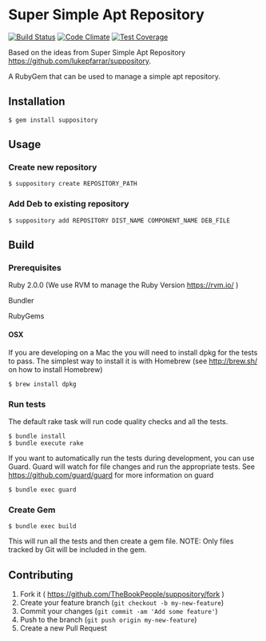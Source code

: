 # Super Simple Apt Repository
[![Build Status](https://travis-ci.org/TheBookPeople/suppository.svg?branch=develop)](https://travis-ci.org/TheBookPeople/suppository) [![Code Climate](https://codeclimate.com/github/TheBookPeople/suppository/badges/gpa.svg)](https://codeclimate.com/github/TheBookPeople/suppository) [![Test Coverage](https://codeclimate.com/github/TheBookPeople/suppository/badges/coverage.svg)](https://codeclimate.com/github/TheBookPeople/suppository) 

Based on the ideas from Super Simple Apt Repository https://github.com/lukepfarrar/suppository.

A RubyGem that can be used to manage a simple apt repository.

## Installation

    $ gem install suppository
	
## Usage

### Create new repository

    $ suppository create REPOSITORY_PATH

### Add Deb to existing repository

    $ suppository add REPOSITORY DIST_NAME COMPONENT_NAME DEB_FILE

## Build

### Prerequisites

Ruby 2.0.0 (We use RVM to manage the Ruby Version https://rvm.io/ )

Bundler

RubyGems

#### OSX

If you are developing on a Mac the you will need to install dpkg for the tests to pass. The simplest way to install it is with 
Homebrew (see http://brew.sh/ on how to install Homebrew)

    $ brew install dpkg

### Run tests
The default rake task will run code quality checks and all the tests.
 
    $ bundle install
	$ bundle execute rake

If you want to automatically run the tests during development, you can use Guard. Guard will watch for file changes
and run the appropriate tests. See https://github.com/guard/guard for more information on guard

    $ bundle exec guard	

### Create Gem

    $ bundle exec build	

This will run all the tests and then create a gem file. NOTE: Only files tracked by Git will be included in the gem.


## Contributing

1. Fork it ( https://github.com/TheBookPeople/suppository/fork )
2. Create your feature branch (`git checkout -b my-new-feature`)
3. Commit your changes (`git commit -am 'Add some feature'`)
4. Push to the branch (`git push origin my-new-feature`)
5. Create a new Pull Request
